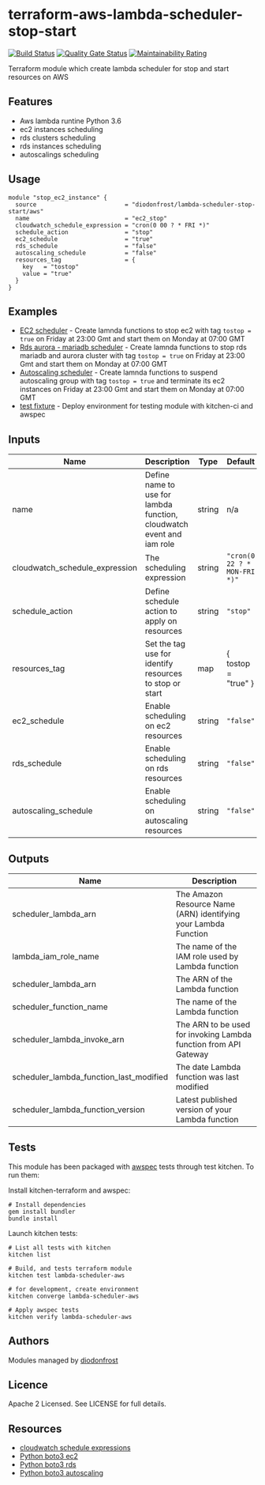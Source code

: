 # terraform-aws-lambda-scheduler-stop-start

[![Build Status](https://api.travis-ci.org/diodonfrost/terraform-aws-lambda-scheduler-stop-start.svg?branch=master)](https://travis-ci.org/diodonfrost/terraform-aws-lambda-scheduler-stop-start)  [![Quality Gate Status](https://sonarcloud.io/api/project_badges/measure?project=diodonfrost_terraform-aws-lambda-scheduler-stop-start&metric=alert_status)](https://sonarcloud.io/dashboard?id=diodonfrost_terraform-aws-lambda-scheduler-stop-start) [![Maintainability Rating](https://sonarcloud.io/api/project_badges/measure?project=diodonfrost_terraform-aws-lambda-scheduler-stop-start&metric=sqale_rating)](https://sonarcloud.io/dashboard?id=diodonfrost_terraform-aws-lambda-scheduler-stop-start)

Terraform module which create lambda scheduler for stop and start resources on AWS

## Features

*   Aws lambda runtine Python 3.6
*   ec2 instances scheduling
*   rds clusters scheduling
*   rds instances scheduling
*   autoscalings scheduling

## Usage
```hcl
module "stop_ec2_instance" {
  source                         = "diodonfrost/lambda-scheduler-stop-start/aws"
  name                           = "ec2_stop"
  cloudwatch_schedule_expression = "cron(0 00 ? * FRI *)"
  schedule_action                = "stop"
  ec2_schedule                   = "true"
  rds_schedule                   = "false"
  autoscaling_schedule           = "false"
  resources_tag                  = {
    key   = "tostop"
    value = "true"
  }
}
```

## Examples

*   [EC2 scheduler](https://github.com/diodonfrost/terraform-aws-lambda-scheduler-stop-start/tree/master/examples/ec2-schedule) - Create lamnda functions to stop ec2 with tag `tostop = true` on Friday at 23:00 Gmt and start them on Monday at 07:00 GMT
*   [Rds aurora - mariadb scheduler](https://github.com/diodonfrost/terraform-aws-lambda-scheduler-stop-start/tree/master/examples/rds-schedule) - Create lamnda functions to stop rds mariadb and aurora cluster with tag `tostop = true` on Friday at 23:00 Gmt and start them on Monday at 07:00 GMT
*   [Autoscaling scheduler](https://github.com/diodonfrost/terraform-aws-lambda-scheduler-stop-start/tree/master/examples/autoscaling-schedule) - Create lamnda functions to suspend autoscaling group with tag `tostop = true` and terminate its ec2 instances on Friday at 23:00 Gmt and start them on Monday at 07:00 GMT
*   [test fixture](https://github.com/diodonfrost/terraform-aws-lambda-scheduler-stop-start/tree/master/examples/test_fixture) - Deploy environment for testing module with kitchen-ci and awspec

<!-- BEGINNING OF PRE-COMMIT-TERRAFORM DOCS HOOK -->

## Inputs

| Name | Description | Type | Default | Required |
|------|-------------|------|---------|----------|
| name | Define name to use for lambda function, cloudwatch event and iam role | string | n/a | yes |
| cloudwatch_schedule_expression | The scheduling expression | string | `"cron(0 22 ? * MON-FRI *)"` | yes |
| schedule_action | Define schedule action to apply on resources | string | `"stop"` | yes |
| resources_tag | Set the tag use for identify resources to stop or start | map | { tostop = "true" } | yes |
| ec2_schedule | Enable scheduling on ec2 resources | string | `"false"` | no |
| rds_schedule | Enable scheduling on rds resources | string | `"false"` | no |
| autoscaling_schedule | Enable scheduling on autoscaling resources | string | `"false"` | no |

## Outputs

| Name | Description |
|------|-------------|
| scheduler_lambda_arn | The Amazon Resource Name (ARN) identifying your Lambda Function |
| lambda_iam_role_name | The name of the IAM role used by Lambda function |
| scheduler_lambda_arn | The ARN of the Lambda function |
| scheduler_function_name | The name of the Lambda function |
| scheduler_lambda_invoke_arn | The ARN to be used for invoking Lambda function from API Gateway |
| scheduler_lambda_function_last_modified | The date Lambda function was last modified |
| scheduler_lambda_function_version | Latest published version of your Lambda function |

<!-- END OF PRE-COMMIT-TERRAFORM DOCS HOOK -->

## Tests

This module has been packaged with [awspec](https://github.com/k1LoW/awspec) tests through test kitchen. To run them:

Install kitchen-terraform and awspec:

```shell
# Install dependencies
gem install bundler
bundle install
```

Launch kitchen tests:

```shell
# List all tests with kitchen
kitchen list

# Build, and tests terraform module
kitchen test lambda-scheduler-aws

# for development, create environment
kitchen converge lambda-scheduler-aws

# Apply awspec tests
kitchen verify lambda-scheduler-aws
```

## Authors

Modules managed by [diodonfrost](https://github.com/diodonfrost)

## Licence

Apache 2 Licensed. See LICENSE for full details.

## Resources

*   [cloudwatch schedule expressions](https://docs.aws.amazon.com/AmazonCloudWatch/latest/events/ScheduledEvents.html)
*   [Python boto3 ec2](https://boto3.amazonaws.com/v1/documentation/api/latest/reference/services/ec2.html)
*   [Python boto3 rds](https://boto3.amazonaws.com/v1/documentation/api/latest/reference/services/rds.html)
*   [Python boto3 autoscaling](https://boto3.amazonaws.com/v1/documentation/api/latest/reference/services/autoscaling.html)
